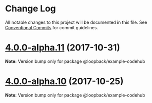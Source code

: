 # Change Log

All notable changes to this project will be documented in this file.
See [Conventional Commits](https://conventionalcommits.org) for commit guidelines.

<a name="4.0.0-alpha.11"></a>
# [4.0.0-alpha.11](https://github.com/strongloop/loopback-next/compare/@loopback/example-codehub@4.0.0-alpha.10...@loopback/example-codehub@4.0.0-alpha.11) (2017-10-31)




**Note:** Version bump only for package @loopback/example-codehub

<a name="4.0.0-alpha.10"></a>
# [4.0.0-alpha.10](https://github.com/strongloop/loopback-next/compare/@loopback/example-codehub@4.0.0-alpha.7...@loopback/example-codehub@4.0.0-alpha.10) (2017-10-25)




**Note:** Version bump only for package @loopback/example-codehub
